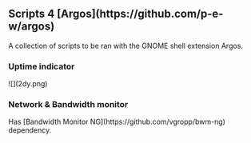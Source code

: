 <h2>Scripts 4 [Argos](https://github.com/p-e-w/argos)</h2>

A collection of scripts to be ran with the GNOME shell extension Argos.

<h3>Uptime indicator</h3>
![](2dy.png)

<h3>Network & Bandwidth monitor</h3>
Has [Bandwidth Monitor NG](https://github.com/vgropp/bwm-ng) dependency.
